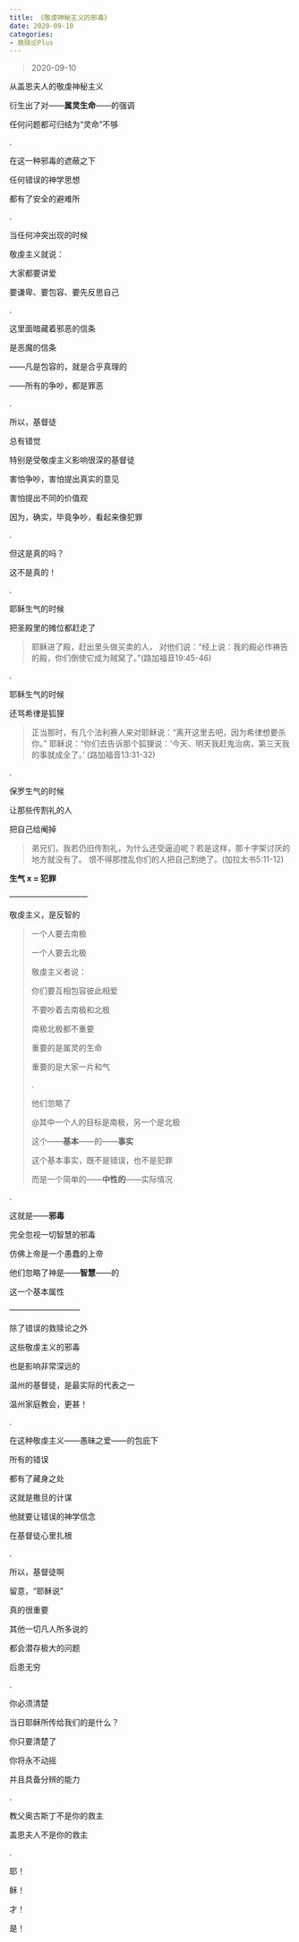 ```yaml
---
title: 《敬虔神秘主义的邪毒》
date: 2020-09-10
categories:
- 救赎论Plus
---
```

> 2020-09-10

从盖恩夫人的敬虔神秘主义

衍生出了对——**属灵生命**——的强调

任何问题都可归结为“灵命”不够

.

在这一种邪毒的遮蔽之下

任何错误的神学思想

都有了安全的避难所

<!--more-->

.

当任何冲突出现的时候

敬虔主义就说：

大家都要讲爱

要谦卑、要包容、要先反思自己

.

这里面暗藏着邪恶的信条

是恶魔的信条

——凡是包容的，就是合乎真理的

——所有的争吵，都是罪恶

.

所以，基督徒

总有错觉

特别是受敬虔主义影响很深的基督徒

害怕争吵，害怕提出真实的意见

害怕提出不同的价值观

因为，确实，毕竟争吵，看起来像犯罪

.

但这是真的吗？

这不是真的！

.

耶稣生气的时候

把圣殿里的摊位都赶走了

> 耶稣进了殿，赶出里头做买卖的人， 对他们说：“经上说：我的殿必作祷告的殿，你们倒使它成为贼窝了。”(路加福音19:45-46)

.

耶稣生气的时候

还骂希律是狐狸

> 正当那时，有几个法利赛人来对耶稣说：“离开这里去吧，因为希律想要杀你。” 耶稣说：“你们去告诉那个狐狸说：‘今天、明天我赶鬼治病，第三天我的事就成全了。’ (路加福音13:31-32)

.

保罗生气的时候

让那些传割礼的人

把自己给阉掉

> 弟兄们，我若仍旧传割礼，为什么还受逼迫呢？若是这样，那十字架讨厌的地方就没有了。 恨不得那搅乱你们的人把自己割绝了。(加拉太书5:11-12)

**生气 x = 犯罪**

——————————

敬虔主义，是反智的

> 一个人要去南极
> 
> 一个人要去北极
> 
> 敬虔主义者说：
> 
> 你们要互相包容彼此相爱
> 
> 不要吵着去南极和北极
> 
> 南极北极都不重要
> 
> 重要的是属灵的生命
> 
> 重要的是大家一片和气
> 
> .
> 
> 他们忽略了
> 
> @其中一个人的目标是南极，另一个是北极
> 
> 这个——**基本**——的——**事实**
> 
> 这个基本事实，既不是错误，也不是犯罪
> 
> 而是一个简单的——**中性的**——实际情况

.

这就是——**邪毒**

完全忽视一切智慧的邪毒

仿佛上帝是一个愚蠢的上帝

他们忽略了神是——**智慧**——的

这一个基本属性

—————————

除了错误的救赎论之外

这些敬虔主义的邪毒

也是影响非常深远的

温州的基督徒，是最实际的代表之一

温州家庭教会，更甚！

.

在这种敬虔主义——愚昧之爱——的包庇下

所有的错误

都有了藏身之处

这就是撒旦的计谋

他就要让错误的神学信念

在基督徒心里扎根

.

所以，基督徒啊

留意，“耶稣说”

真的很重要

其他一切凡人所多说的

都会潜存极大的问题

后患无穷

.

你必须清楚

当日耶稣所传给我们的是什么？

你只要清楚了

你将永不动摇

并且具备分辨的能力

.

教父奥古斯丁不是你的救主

盖恩夫人不是你的救主

.

耶！

稣！

才！

是！